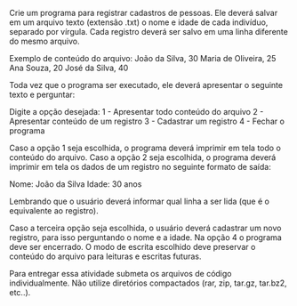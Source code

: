 Crie um programa para registrar cadastros de pessoas. Ele deverá salvar em um arquivo texto (extensão .txt) o nome e idade de cada indivíduo, separado por vírgula. Cada registro deverá ser salvo em uma linha diferente do mesmo arquivo.

Exemplo de conteúdo do arquivo:
João da Silva, 30
Maria de Oliveira, 25
Ana Souza, 20
José da Silva, 40

Toda vez que o programa ser executado, ele deverá apresentar o seguinte texto e perguntar:

Digite a opção desejada:
1 - Apresentar todo conteúdo do arquivo
2 - Apresentar conteúdo de um registro
3 - Cadastrar um registro
4 - Fechar o programa

Caso a opção 1 seja escolhida, o programa deverá imprimir em tela todo o conteúdo do arquivo. Caso a opção 2 seja escolhida, o programa deverá imprimir em tela os dados de um registro no seguinte formato de saída:

Nome: João da Silva
Idade: 30 anos

Lembrando que o usuário deverá informar qual linha a ser lida (que é o equivalente ao registro).

Caso a terceira opção seja escolhida, o usuário deverá cadastrar um novo registro, para isso perguntando o nome e a idade. Na opção 4 o programa deve ser encerrado. O modo de escrita escolhido deve preservar o conteúdo do arquivo para leituras e escritas futuras.

Para entregar essa atividade submeta os arquivos de código individualmente. Não utilize diretórios compactados (rar, zip, tar.gz, tar.bz2, etc..).
